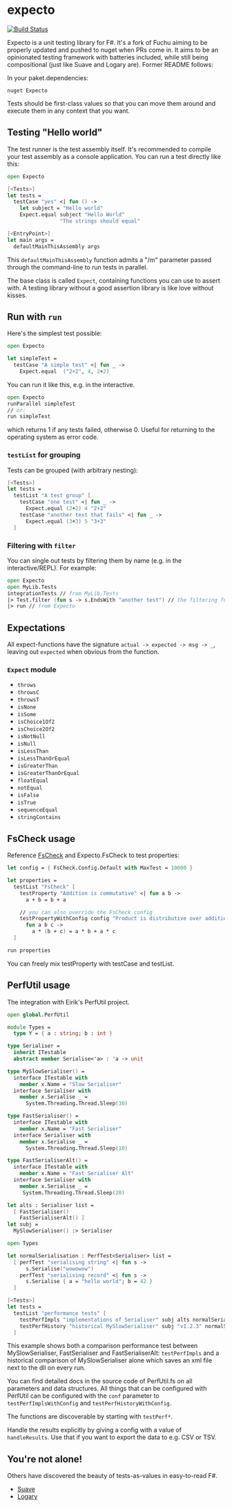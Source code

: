 # expecto

[![Build Status](https://travis-ci.org/haf/expecto.svg?branch=master)](https://travis-ci.org/haf/expecto)

Expecto is a unit testing library for F#. It's a fork of Fuchu aiming to be
properly updated and pushed to nuget when PRs come in. It aims to be an
opinionated testing framework with batteries included, while still being
compositional (just like Suave and Logary are). Former README follows:

In your paket.dependencies:

```
nuget Expecto
```

Tests should be first-class values so that you can move them around and execute
them in any context that you want.

## Testing "Hello world"

The test runner is the test assembly itself. It's recommended to compile your
test assembly as a console application. You can run a test directly like this:

```fsharp
open Expecto

[<Tests>]
let tests =
  testCase "yes" <| fun () ->
    let subject = "Hello world"
    Expect.equal subject "Hello World"
                 "The strings should equal"

[<EntryPoint>]
let main args =
  defaultMainThisAssembly args
```

This `defaultMainThisAssembly` function admits a "/m" parameter passed through
the command-line to run tests in parallel.

The base class is called `Expect`, containing functions you can use to assert
with. A testing library without a good assertion library is like love without
kisses.

## Run with `run`

Here's the simplest test possible:

```fsharp
open Expecto

let simpleTest =
  testCase "A simple test" <| fun _ ->
    Expect.equal  ("2+2", 4, 2+2)
```

You can run it like this, e.g. in the interactive.

```fsharp
open Expecto
runParallel simpleTest
// or:
run simpleTest
```

which returns 1 if any tests failed, otherwise 0. Useful for returning to the
operating system as error code.


### `testList` for grouping

Tests can be grouped (with arbitrary nesting):

```fsharp
[<Tests>]
let tests =
  testList "A test group" [
    testCase "one test" <| fun _ ->
      Expect.equal (2+2) 4 "2+2"
    testCase "another test that fails" <| fun _ ->
      Expect.equal (3+3) 5 "3+3"
  ]
```

### Filtering with `filter`

You can single out tests by filtering them by name (e.g. in the
interactive/REPL). For example:

```fsharp
open Expecto
open MyLib.Tests
integrationTests // from MyLib.Tests
|> Test.filter (fun s -> s.EndsWith "another test") // the filtering function
|> run // from Expecto
```

## Expectations

All expect-functions have the signature `actual -> expected -> msg -> _`,
leaving out `expected` when obvious from the function.

### `Expect` module

 - `throws`
 - `throwsC`
 - `throwsT`
 - `isNone`
 - `isSome`
 - `isChoice1Of2`
 - `isChoice2Of2`
 - `isNotNull`
 - `isNull`
 - `isLessThan`
 - `isLessThanOrEqual`
 - `isGreaterThan`
 - `isGreaterThanOrEqual`
 - `floatEqual`
 - `notEqual`
 - `isFalse`
 - `isTrue`
 - `sequenceEqual`
 - `stringContains`

## FsCheck usage

Reference [FsCheck](https://github.com/fscheck/FsCheck) and Expecto.FsCheck to
test properties:

```fsharp
let config = { FsCheck.Config.Default with MaxTest = 10000 }

let properties =
  testList "FsCheck" [
    testProperty "Addition is commutative" <| fun a b ->
      a + b = b + a

    // you can also override the FsCheck config
    testPropertyWithConfig config "Product is distributive over addition" <|
      fun a b c ->
        a * (b + c) = a * b + a * c
  ]

run properties
```

You can freely mix testProperty with testCase and testList.

## PerfUtil usage

The integration with Eirik's PerfUtil project.

```fsharp
open global.PerfUtil

module Types =
  type Y = { a : string; b : int }

type Serialiser =
  inherit ITestable
  abstract member Serialise<'a> : 'a -> unit

type MySlowSerialiser() =
  interface ITestable with
    member x.Name = "Slow Serialiser"
  interface Serialiser with
    member x.Serialise _ =
      System.Threading.Thread.Sleep(30)

type FastSerialiser() =
  interface ITestable with
    member x.Name = "Fast Serialiser"
  interface Serialiser with
    member x.Serialise _ =
      System.Threading.Thread.Sleep(10)

type FastSerialiserAlt() =
  interface ITestable with
    member x.Name = "Fast Serialiser Alt"
  interface Serialiser with
    member x.Serialise _ =
     System.Threading.Thread.Sleep(20)

let alts : Serialiser list =
  [ FastSerialiser()
    FastSerialiserAlt() ]
let subj =
  MySlowSerialiser() :> Serialiser

open Types

let normalSerialisation : PerfTest<Serialiser> list =
  [ perfTest "serialising string" <| fun s ->
      s.Serialise("wowowow")
    perfTest "serialising record" <| fun s ->
      s.Serialise { a = "hello world"; b = 42 }
  ]

[<Tests>]
let tests =
  testList "performance tests" [
    testPerfImpls "implementations of Serialiser" subj alts normalSerialisation
    testPerfHistory "historical MySlowSerialiser" subj "v1.2.3" normalSerialisation
  ]
```

This example shows both a comparison performance test between MySlowSerialiser,
FastSerialiser and FastSerialiserAlt: `testPerfImpls` and a historical
comparison of MySlowSerialiser alone which saves an xml file next to the dll on
every run.

You can find detailed docs in the source code of PerfUtil.fs on all parameters
and data structures. All things that can be configured with PerfUtil can be
configured with the `conf` parameter to `testPerfImplsWithConfig` and
`testPerfHistoryWithConfig`.

The functions are discoverable by starting with `testPerf*`.

Handle the results explicitly by giving a config with a value of
`handleResults`. Use that if you want to export the data to e.g. CSV or TSV.

## You're not alone!

Others have discovered the beauty of tests-as-values in easy-to-read F#.

* [Suave](https://github.com/SuaveIO/suave/tree/master/src/Suave.Tests)
* [Logary](https://github.com/logary/logary)
